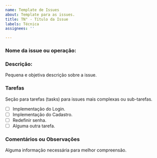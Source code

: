 ```yaml
---
name: Template de Issues
about: Template para as issues.
title: TN° - Título da Issue
labels: Técnica
assignees: ''

---
```


### Nome da issue ou operação:

### Descrição:
Pequena e objetiva descrição sobre a issue.

### Tarefas
Seção para tarefas (tasks) para issues mais complexas ou sub-tarefas. 
- [ ] Implementação do Login.
- [ ] Implementação do Cadastro.
- [ ] Redefinir senha.
- [ ] Alguma outra tarefa.

### Comentários ou Observações
Alguma informação necessária para melhor compreensão.